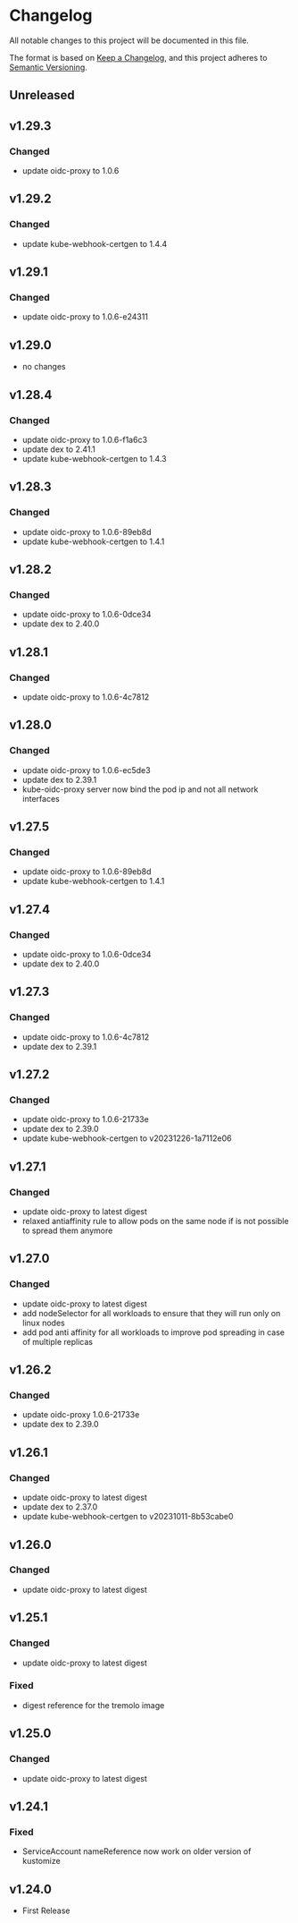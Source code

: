 # Changelog

All notable changes to this project will be documented in this file.

The format is based on [Keep a Changelog](https://keepachangelog.com/en/1.0.0/),
and this project adheres to [Semantic Versioning](https://semver.org/spec/v2.0.0.html).

## Unreleased

## v1.29.3

### Changed

- update oidc-proxy to 1.0.6

## v1.29.2

### Changed

- update kube-webhook-certgen to 1.4.4

## v1.29.1

### Changed

- update oidc-proxy to 1.0.6-e24311

## v1.29.0

- no changes

## v1.28.4

### Changed

- update oidc-proxy to 1.0.6-f1a6c3
- update dex to 2.41.1
- update kube-webhook-certgen to 1.4.3

## v1.28.3

### Changed

- update oidc-proxy to 1.0.6-89eb8d
- update kube-webhook-certgen to 1.4.1

## v1.28.2

### Changed

- update oidc-proxy to 1.0.6-0dce34
- update dex to 2.40.0

## v1.28.1

### Changed

- update oidc-proxy to 1.0.6-4c7812

## v1.28.0

### Changed

- update oidc-proxy to 1.0.6-ec5de3
- update dex to 2.39.1
- kube-oidc-proxy server now bind the pod ip and not all network interfaces

## v1.27.5

### Changed

- update oidc-proxy to 1.0.6-89eb8d
- update kube-webhook-certgen to 1.4.1

## v1.27.4

### Changed

- update oidc-proxy to 1.0.6-0dce34
- update dex to 2.40.0

## v1.27.3

### Changed

- update oidc-proxy to 1.0.6-4c7812
- update dex to 2.39.1

## v1.27.2

### Changed

- update oidc-proxy to 1.0.6-21733e
- update dex to 2.39.0
- update kube-webhook-certgen to v20231226-1a7112e06

## v1.27.1

### Changed

- update oidc-proxy to latest digest
- relaxed antiaffinity rule to allow pods on the same node if is not possible to spread them anymore

## v1.27.0

### Changed

- update oidc-proxy to latest digest
- add nodeSelector for all workloads to ensure that they will run only on linux nodes
- add pod anti affinity for all workloads to improve pod spreading in case of multiple replicas

## v1.26.2

### Changed

- update oidc-proxy 1.0.6-21733e
- update dex to 2.39.0

## v1.26.1

### Changed

- update oidc-proxy to latest digest
- update dex to 2.37.0
- update kube-webhook-certgen to v20231011-8b53cabe0

## v1.26.0

### Changed

- update oidc-proxy to latest digest

## v1.25.1

### Changed

- update oidc-proxy to latest digest

### Fixed

- digest reference for the tremolo image

## v1.25.0

### Changed

- update oidc-proxy to latest digest

## v1.24.1

### Fixed

- ServiceAccount nameReference now work on older version of kustomize

## v1.24.0

- First Release
